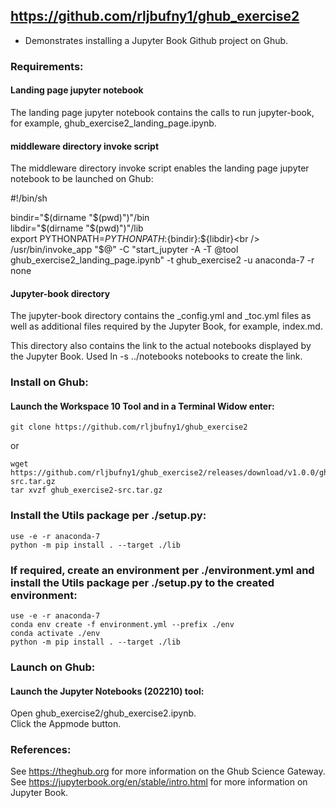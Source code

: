 ## https://github.com/rljbufny1/ghub_exercise2

- Demonstrates installing a Jupyter Book Github project on Ghub.

### Requirements:

#### Landing page jupyter notebook

The landing page jupyter notebook contains the calls to run jupyter-book, for example, ghub_exercise2_landing_page.ipynb.

#### middleware directory invoke script

The middleware directory invoke script enables the landing page jupyter notebook to be launched on Ghub:

#!/bin/sh

bindir="$(dirname "$(pwd)")"/bin<br />
libdir="$(dirname "$(pwd)")"/lib<br />
export PYTHONPATH=$PYTHONPATH:${bindir}:${libdir}<br />
/usr/bin/invoke_app "$@" -C "start_jupyter -A -T @tool ghub_exercise2_landing_page.ipynb" -t ghub_exercise2 -u anaconda-7 -r none

#### Jupyter-book directory

The jupyter-book directory contains the _config.yml and _toc.yml files as well as 
additional files required by the Jupyter Book, for example, index.md.

This directory also contains the link to the actual notebooks displayed by the Jupyter Book. Used ln -s ../notebooks notebooks to create the link.

### Install on Ghub:

#### Launch the Workspace 10 Tool and in a Terminal Widow enter:<br />

```
git clone https://github.com/rljbufny1/ghub_exercise2
```
or 
```
wget https://github.com/rljbufny1/ghub_exercise2/releases/download/v1.0.0/ghub_exercise2-src.tar.gz
tar xvzf ghub_exercise2-src.tar.gz
```

### Install the Utils package per ./setup.py:

```
use -e -r anaconda-7
python -m pip install . --target ./lib
```

### If required, create an environment per ./environment.yml and install the Utils package per ./setup.py to the created environment:

```
use -e -r anaconda-7
conda env create -f environment.yml --prefix ./env
conda activate ./env
python -m pip install . --target ./lib

```

### Launch on Ghub:

#### Launch  the Jupyter Notebooks (202210) tool:<br />

Open ghub_exercise2/ghub_exercise2.ipynb.<br />
Click the Appmode button.<br />

### References:

See https://theghub.org for more information on the Ghub Science Gateway.<br /> 
See https://jupyterbook.org/en/stable/intro.html for more information on Jupyter Book.
